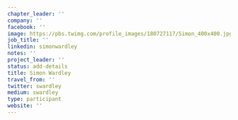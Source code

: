 ```yaml
---
chapter_leader: ''
company: ''
facebook: ''
image: https://pbs.twimg.com/profile_images/180727117/Simon_400x400.jpg
job_title: ''
linkedin: simonwardley
notes: ''
project_leader: ''
status: add-details
title: Simon Wardley
travel_from: ''
twitter: swardley
medium: swardley 
type: participant
website: ''
---
```


<!-- put more details about participant here -->
